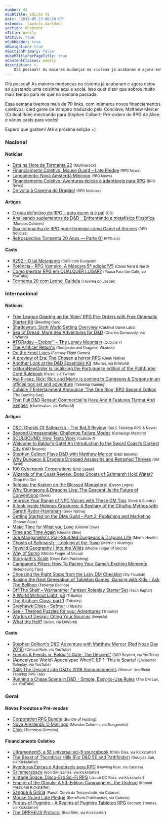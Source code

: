 ```yaml
---
number: 41
mSubtitle: Edição 41
date: '2019-05-23 00:00:00'
extends: _layouts.markdown
section: mContent
mTitle: Weekly
mActive: true
mSubheader: true
mNavigation: true
mSectionPrimary: false
mUseMTitleForPageTitle: true
mContentClasses: weekly
description: >-
    Olá pessoal! As maiores mudanças no sistema já acabaram e agora estou só ajustando uma coisinha aqui e acolá. Isso quer dizer que sobrou muito mais tempo para ler que na semana passada.
---
```


Olá pessoal! As maiores mudanças no sistema já acabaram e agora estou só ajustando uma coisinha aqui e acolá. Isso quer dizer que sobrou muito mais tempo para ler que na semana passada.

Essa semana tivemos mais de 70 links, com inúmeros novos financiamentos coletivos; card game de Vampiro traduzido pela Conclave; Matthew Mercer (Critical Role) mestrando para Stephen Colbert; Pré-ordem do RPG de Alien; e vários casts para vocês!

Espero que gostem! Até a próxima edição =)

### Nacional

#### Notícias

- [Está na Hora de Tormenta 20] <small>(MultiversoX)</small>
- [Financiamento Coletivo: Mouse Guard – Late Pledge] <small>(RPG News)</small>
- [Lançamento: Nova Amsterdã Minijogo] <small>(RPG News)</small>
- [Financiamento Coletivo: Aventuras épicas e adaptáveis para RPG] <small>(RPG News)</small>
- [De volta à Caverna do Dragão!] <small>(RPG Notícias)</small>

#### Artigos

- [O guia definitivo do RPG - para quem já é pai] <small>(GQ)</small>
- [Analisando suplementos de D&amp;D – Enfrentando a metafísica filosófica] <small>(Mundos Colidem)</small>
- [Sua campanha de RPG pode terminar como Game of thrones] <small>(RPG Notícias)</small>
- [Retrospectiva Tormenta 20 Anos — Parte 01] <small>(RPGista)</small>

#### Casts

- [#292 - O tal Metagame] <small>(Café com Dungeon)</small>
- [Potência - RPG Vampiro: A Máscara 5ª edição/V5] <small>(Canal Nerd &amp; Nerd)</small>
- [Como mestrar RPG em QUALQUER LUGAR?] <small>(Pausa Para Um Café, via YouTube)</small>
- [Tormenta 20 com Leonel Caldela] <small>(Taverna do Jasper)</small>

### Internacional

#### Notícias

- [Free League Gearing up for ‘Alien’ RPG Pre-Orders with Free Cinematic Starter Kit] <small>(Bleeding Cool)</small>
- [Shadowrun, Sixth World Setting Overview] <small>(Catalyst Game Labs)</small>
- [Sea of Dread: More Sea Adventures for D&amp;D] <small>(Charles Dunwoody, via EnWorld)</small>
- [#TORsday – Erebor™ – The Lonely Mountain] <small>(Cubicle 7)</small>
- [The Artificer Returns] <small>(Dungeons and Dragons, Wizards)</small>
- [On the Front Lines] <small>(Fantasy Flight Games)</small>
- [A preview of Era: The Chosen a horror RPG] <small>(Geek Native)</small>
- [Another Look at the D&amp;D Essentials Kit] <small>(Morrus, via EnWorld)</small>
- [EditoraNewOrder is localizing the Portuguese edition of the Pathfinder Core Rulebook] <small>(Paizo, via Twitter)</small>
- [Aw-P-jeez, Rick: Rick and Morty is coming to Dungeons &amp; Dragons in an official box set and adventure] <small>(Tabletop Gaming)</small>
- [Cubicle 7 Entertainment Announce ‘The One Ring’ RPG Second Edition] <small>(The Gaming Gag)</small>
- [That Full D&amp;D Renault Commercial Is Here And It Features Tiamat And Venger!] <small>(charlesatan, via EnWorld)</small>

#### Artigos

- [D&amp;D: Ghosts Of Saltmarsh - The BoLS Review] <small>(BoLS Tabletop RPG &amp; News)</small>
- [Beyond Unreasonable: Challenge Failure Modes] <small>(Campaign Mastery)</small>
- [SOULBOUND: How Tests Work] <small>(Cubicle 7)</small>
- [Welcome to Baldur’s Gate! An Introduction to the Sword Coast’s Darkest City] <small>(D&amp;D Beyond)</small>
- [Stephen Colbert Plays D&amp;D with Matthew Mercer] <small>(D&amp;D Beyond)</small>
- [Why Dungeon &amp; Dragons Dropped Assassins and Renamed Thieves] <small>(DM David)</small>
- [100 Cyberpunk Corporations] <small>(DnD Speak)</small>
- [Wizards of the Coast Review: Does Ghosts of Saltmarsh Hold Water?] <small>(Drop the Die)</small>
- [Release the Kraken on the Blessed Monastery!] <small>(Dyson Logos)</small>
- [Why ‘Dungeons &amp; Dragons Live: The Descent’ Is the Future of Conventions] <small>(Geek)</small>
- [Improve Your Range of NPC Voices with These GM Tips] <small>(Geek &amp; Sundry)</small>
- [A look inside Hideous Creatures: A Bestiary of the Cthulhu Mythos with Gareth Ryder-Hanrahan] <small>(Geek Native)</small>
- [Getting Started on the DMs Guild – Part 2: Publishing and Marketing] <small>(Gnome Stew)</small>
- [Make Time for What you Love] <small>(Gnome Stew)</small>
- [Time and Time Again] <small>(Gnome Stew)</small>
- [Joe Manganiello&#039;s Star-Studded Dungeons &amp; Dragons Life] <small>(Men&#039;s Health)</small>
- [Ghosts of Saltmarsh – Looking at the Town] <small>(Merric&#039;s Musings)</small>
- [Feywild Geography | Into the Wilds] <small>(Middle Finger of Vecna)</small>
- [Way of Sumo] <small>(Middle Finger of Vecna)</small>
- [Storypath&#039;s Scale] <small>(Onyx Path Publishing)</small>
- [Campaign’s Pillars: How To Pacing Your Game’s Exciting Moments] <small>(Roleplaying Tips)</small>
- [Choosing the Right Steps from the Lazy DM Checklist] <small>(Sly Flourish)</small>
- [Raising the Next Generation of Tabletop Games, Gaming with Kids - Ask The Bellhop] <small>(Tabletop Bellhop)</small>
- [Off The Shelf – Warhammer Fantasy Roleplay Starter Set] <small>(Tech Raptor)</small>
- [A World Without Light, p3] <small>(Tribality)</small>
- [The Artificer Class, part 1] <small>(Tribality)</small>
- [Greyhawk Cities - Sefmur] <small>(Tribality)</small>
- [See - Themed Puzzles for your Adventures] <small>(Tribality)</small>
- [Worlds of Design: Citing Your Sources] <small>(lewpuls)</small>
- [What the Hell?] <small>(talien, via EnWorld)</small>

#### Casts

- [Stephen Colbert&#039;s D&amp;D Adventure with Matthew Mercer (Red Nose Day 2019)] <small>(Critical Role, via YouTube)</small>
- [Friends &amp; Fiends in &#039;Baldur&#039;s Gate: The Descent&#039;] <small>(D&amp;D Beyond, via YouTube)</small>
- [(Apocalypse World) Apocalypse When?, EP 1: This is Sparta!] <small>(Encounter Roleplay, via YouTube)</small>
- [#49: The Descent into D&amp;D’s 2019 Announcements] <small>(Morrus&#039; Unofficial Tabletop RPG Talk)</small>
- [Running a Chase Scene in D&amp;D - Simple, Easy-to-Use Rules] <small>(The DM Lair, via YouTube)</small>

### Geral

#### Novos Produtos e Pré-vendas

- [Corporation RPG Bundle] <small>(Bundle of Holding)</small>
- [Nova Amsterdã: O Minijogo] <small>(Mundos Colidem, via Dungeonist)</small>
- [Clink] <small>(Technical Grimoire)</small>

#### Financiamento Coletivo

- [Ultramodern5, a 5E universal sci-fi sourcebook] <small>(Chris Dias, via Kickstarter)</small>
- [The Beast of Thornbriar Hills (For D&amp;D 5E and Pathfinder)] <small>(Douglas Sun, via Kickstarter)</small>
- [Aventuras Épicas e Adaptáveis para RPG] <small>(Howling Roar, via Catarse)</small>
- [Grimmerspace] <small>(Iron GM Games, via Kickstarter)</small>
- [Vintage Space: Disco-Era Sci-Fi RPG] <small>(Jacob DC Ross, via Kickstarter)</small>
- [Empire of the Ghouls: A 5th Edition Campaign vs. the Undead] <small>(Kobold Press, via Kickstarter)</small>
- [Sangue &amp; Glória] <small>(Panon Corvo da Tempestade, via Catarse)</small>
- [Mouse Guard Late Pledge] <small>(RetroPunk Publicações, via Catarse)</small>
- [Pirates of Pugmire - A Realms of Pugmire Tabletop RPG] <small>(Richard Thomas, via Kickstarter)</small>
- [The ORPHEUS Protocol] <small>(Rob Stith, via Kickstarter)</small>


[Friends &amp; Fiends in &#039;Baldur&#039;s Gate: The Descent&#039;]: https://www.youtube.com/watch?v=Vbh4UifImPg
[Grimmerspace]: https://www.kickstarter.com/projects/agrestasaurus/grimmerspace
[#49: The Descent into D&amp;D’s 2019 Announcements]: https://morrus.podbean.com/e/49-the-descent-into-dds-2019-announcements/?utm_source=rss&amp;utm_medium=rss&amp;utm_campaign=morrus-unofficial-tabletop-rpg-talk-ep-49-the-descent-into-dds-2019-announcements
[Another Look at the D&amp;D Essentials Kit]: http://www.enworld.org/forum/content.php?6330-Another-Look-at-the-D-D-Essentials-Kit&amp;D-Essentials-Kit=
[A preview of Era: The Chosen a horror RPG]: https://www.geeknative.com/65894/a-preview-of-era-the-chosen-a-horror-rpg/
[A look inside Hideous Creatures: A Bestiary of the Cthulhu Mythos with Gareth Ryder-Hanrahan]: https://www.geeknative.com/65905/a-look-inside-hideous-creatures-a-bestiary-of-the-cthulhu-mythos-with-gareth-ryder-hanrahan/
[See - Themed Puzzles for your Adventures]: https://www.tribality.com/2019/05/21/sea-themed-puzzles-for-your-adventures/
[The Artificer Class, part 1]: https://www.tribality.com/2019/05/23/the-artificer-class-part-one/
[Greyhawk Cities - Sefmur]: https://www.tribality.com/2019/05/22/greyhawk-cities-sefmur/
[A World Without Light, p3]: https://www.tribality.com/2019/05/20/a-world-without-light-p3/
[100 Cyberpunk Corporations]: http://dndspeak.com/2019/05/100-cyberpunk-corporations/
[Way of Sumo]: https://mfov.magehandpress.com/2019/05/way-of-sumo.html
[Why Dungeon &amp; Dragons Dropped Assassins and Renamed Thieves]: https://dmdavid.com/tag/why-dungeon-dragons-dropped-assassins-and-renamed-thieves/
[Running a Chase Scene in D&amp;D - Simple, Easy-to-Use Rules]: https://www.youtube.com/watch?v=eLxmWj7YBwY
[Beyond Unreasonable: Challenge Failure Modes]: http://www.campaignmastery.com/blog/beyond-unreasonable/
[Make Time for What you Love]: https://gnomestew.com/make-time-for-what-you-love/
[Choosing the Right Steps from the Lazy DM Checklist]: http://slyflourish.com/choosing_the_right_steps.html
[What the Hell?]: http://www.enworld.org/forum/content.php?6322-What-the-Hel
[Empire of the Ghouls: A 5th Edition Campaign vs. the Undead]: https://www.kickstarter.com/projects/350683997/empire-of-the-ghouls-a-5th-edition-campaign-vs-the
[Ultramodern5, a 5E universal sci-fi sourcebook]: https://www.kickstarter.com/projects/diasexmachina/ultramodern5-a-5e-universal-sci-fi-sourcebook
[The Beast of Thornbriar Hills (For D&amp;D 5E and Pathfinder)]: https://www.kickstarter.com/projects/660432492/the-beast-of-thornbriar-hills-for-dandd-5e-and-pat
[Vintage Space: Disco-Era Sci-Fi RPG]: https://www.kickstarter.com/projects/1059971838/vintage-space-disco-era-sci-fi-rpg
[Sea of Dread: More Sea Adventures for D&amp;D]: http://www.enworld.org/forum/content.php?6273-Sea-of-Dread-More-Sea-Adventures-for-D-D
[D&amp;D: Ghosts Of Saltmarsh - The BoLS Review]: https://www.belloflostsouls.net/2019/05/dd-ghosts-of-saltmarsh-the-bols-review.html
[Stephen Colbert&#039;s D&amp;D Adventure with Matthew Mercer (Red Nose Day 2019)]: https://www.youtube.com/watch?v=3658C2y4LlA
[Why ‘Dungeons &amp; Dragons Live: The Descent’ Is the Future of Conventions]: https://www.geek.com/culture/why-dungeons-dragons-live-the-descent-is-the-future-of-conventions-1788237/
[Stephen Colbert Plays D&amp;D with Matthew Mercer]: https://www.dndbeyond.com/posts/502-stephen-colbert-plays-d-d-with-matthew-mercer
[Welcome to Baldur’s Gate! An Introduction to the Sword Coast’s Darkest City]: https://www.dndbeyond.com/posts/501-welcome-to-baldurs-gate-an-introduction-to-the
[Retrospectiva Tormenta 20 Anos — Parte 01]: https://rpgista.com.br/2019/05/23/retrospectiva-tormenta-20-anos-parte-01/
[Storypath&#039;s Scale]: http://theonyxpath.com/storypaths-scale/
[#TORsday – Erebor™ – The Lonely Mountain]: https://www.cubicle7games.com/torsday-erebor-the-lonely-mountain/
[Joe Manganiello&#039;s Star-Studded Dungeons &amp; Dragons Life]: https://www.menshealth.com/entertainment/a27511286/joe-manganiello-dungeons-and-dragons/
[Cubicle 7 Entertainment Announce ‘The One Ring’ RPG Second Edition]: https://thegaminggang.com/game-news/cubicle-7-entertainment-announce-the-one-ring-rpg-second-edition/
[Sua campanha de RPG pode terminar como Game of thrones]: https://medium.com/rpgnoticias/sua-campanha-de-rpg-pode-terminar-como-game-of-thrones-f0fdc12c6899
[Free League Gearing up for ‘Alien’ RPG Pre-Orders with Free Cinematic Starter Kit]: https://www.bleedingcool.com/2019/05/22/free-league-gearing-up-for-alien-rpg-pre-orders-with-free-cinematic-starter/
[Raising the Next Generation of Tabletop Games, Gaming with Kids - Ask The Bellhop]: https://tabletopbellhop.com/gaming-advice/gaming-with-kids/
[Ghosts of Saltmarsh – Looking at the Town]: https://merricb.com/2019/05/22/ghosts-of-saltmarsh-looking-at-the-town/
[Tormenta 20 com Leonel Caldela]: https://questcast.com.br/podcast/tormenta-20-com-leonel-caldela-taverna-do-jasper-38/
[Financiamento Coletivo: Mouse Guard – Late Pledge]: https://newsrpg.wordpress.com/2019/05/22/financiamento-coletivo-mouse-guard-late-pledge/
[Mouse Guard Late Pledge]: https://www.catarse.me/mouse_guard2#rewards
[(Apocalypse World) Apocalypse When?, EP 1: This is Sparta!]: https://www.youtube.com/watch?v=PHJmOF1YhO4
[The ORPHEUS Protocol]: https://www.kickstarter.com/projects/948927035/the-orpheus-protocol
[Pirates of Pugmire - A Realms of Pugmire Tabletop RPG]: https://www.kickstarter.com/projects/200664283/pirates-of-pugmire-a-realms-of-pugmire-tabletop-rpg
[Aw-P-jeez, Rick: Rick and Morty is coming to Dungeons &amp; Dragons in an official box set and adventure]: https://www.tabletopgaming.co.uk/board-games/news/aw-p-jeez-rick-rick-and-morty-is-coming-to-dungeons-dragons-in-an
[#292 - O tal Metagame]: https://www.podbean.com/media/share/pb-sk5ka-b1e12b
[Corporation RPG Bundle]: https://bundleofholding.com/presents/CorporationRPG
[Lançamento: Nova Amsterdã Minijogo]: https://newsrpg.wordpress.com/2019/05/21/lancamento-nova-amsterda-minijogo/
[Nova Amsterdã: O Minijogo]: https://www.dungeonist.com/marketplace/product/nova-amsterda-o-minijogo/
[Clink]: https://technicalgrimoire.com/clink
[EditoraNewOrder is localizing the Portuguese edition of the Pathfinder Core Rulebook]: https://twitter.com/paizo/status/1130541551359107073
[Improve Your Range of NPC Voices with These GM Tips]: https://geekandsundry.com/improve-your-range-of-npc-voices-with-these-gm-tips/
[SOULBOUND: How Tests Work]: https://www.cubicle7games.com/soulbound-how-tests-work/
[Como mestrar RPG em QUALQUER LUGAR?]: https://www.youtube.com/watch?v=jkrqAzhiPR0
[Release the Kraken on the Blessed Monastery!]: https://dysonlogos.blog/2019/05/25/release-the-kraken-on-the-blessed-monastery/
[The Artificer Returns]: https://dnd.wizards.com/articles/unearthed-arcana/artificer-returns
[O guia definitivo do RPG - para quem já é pai]: https://gq.globo.com/Paternidade/noticia/2019/05/o-guia-definitivo-do-rpg-para-quem-ja-e-pai.html
[De volta à Caverna do Dragão!]: https://medium.com/rpgnoticias/de-volta-à-caverna-do-dragão-60e6ce1665c
[Off The Shelf – Warhammer Fantasy Roleplay Starter Set]: https://techraptor.net/content/off-the-shelf-warhammer-fantasy-roleplay-starter-set
[Está na Hora de Tormenta 20]: https://www.multiversox.com.br/2019/05/esta-chegando-hora-de-tormenta-20.html
[Potência - RPG Vampiro: A Máscara 5ª edição/V5]: https://www.youtube.com/watch?v=AZTZ0QBca2I
[Sangue &amp; Glória]: https://www.catarse.me/sangue_gloria
[Wizards of the Coast Review: Does Ghosts of Saltmarsh Hold Water?]: https://dropthedie.com/ghosts-of-saltmarsh
[Financiamento Coletivo: Aventuras épicas e adaptáveis para RPG]: https://newsrpg.wordpress.com/2019/05/24/financiamento-coletivo-aventuras-epicas-e-adaptaveis-para-rpg/
[Aventuras Épicas e Adaptáveis para RPG]: https://www.catarse.me/howlingroar
[Getting Started on the DMs Guild – Part 2: Publishing and Marketing]: https://gnomestew.com/getting-started-on-the-dms-guild-part-2-publishing-and-marketing/
[Analisando suplementos de D&amp;D – Enfrentando a metafísica filosófica]: https://www.mundoscolidem.com.br/analisando-suplementos-de-dd-enfrentando-a-metafisica/
[That Full D&amp;D Renault Commercial Is Here And It Features Tiamat And Venger!]: http://www.enworld.org/forum/content.php?6335-That-Full-D-D-Renault-Commericial-Is-Here-And-It-Features-Tiamat-And-Venger!&amp;D-Renault-Commericial-Is-Here-And-It-Features-Tiamat-And-Venger!=
[On the Front Lines]: https://www.fantasyflightgames.com/en/news/2019/5/22/soldiers-and-politicians/
[Worlds of Design: Citing Your Sources]: http://www.enworld.org/forum/content.php?6276-Worlds-of-Design-Citing-Your-Sources
[Shadowrun, Sixth World Setting Overview]: https://www.catalystgamelabs.com/2019/05/22/shadowrun-sixth-world-setting-overview/
[Time and Time Again]: https://gnomestew.com/time-and-time-again/
[Campaign’s Pillars: How To Pacing Your Game’s Exciting Moments]: https://www.roleplayingtips.com/adventure-building/campaigns-pillars/
[Feywild Geography | Into the Wilds]: https://mfov.magehandpress.com/2019/05/feywild-geography-into-wilds.html
